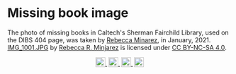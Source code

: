 Missing book image
==================

<p xmlns:cc="http://creativecommons.org/ns#" xmlns:dct="http://purl.org/dc/terms/">
The photo of missing books in Caltech's Sherman Fairchild Library, used on the DIBS 404 page, was taken by <a href="https://www.behance.net/InkSketch">Rebecca Minarez</a>, in January, 2021. <a property="dct:title" rel="cc:attributionURL" href="https://github.com/caltechlibrary/dibs/tree/develop/dev/images/missing-books">IMG_1001.JPG</a>
 by <a rel="cc:attributionURL dct:creator" property="cc:attributionName" href="https://www.behance.net/InkSketch">Rebecca R. Minjarez</a>
 is licensed under <a href="http://creativecommons.org/licenses/by-nc-sa/4.0/?ref=chooser-v1" target="_blank" rel="license noopener noreferrer" style="display:inline-block;">
CC BY-NC-SA 4.0</a>.
</p>
<p align="center">
<a href="http://creativecommons.org/licenses/by-nc-sa/4.0/?ref=chooser-v1" target="_blank" rel="license noopener noreferrer" style="display:inline-block;">
<img style="height:22px!important;margin-left:3px;vertical-align:text-bottom;" src="https://mirrors.creativecommons.org/presskit/icons/cc.svg?ref=chooser-v1">
<img style="height:22px!important;margin-left:3px;vertical-align:text-bottom;" src="https://mirrors.creativecommons.org/presskit/icons/by.svg?ref=chooser-v1">
<img style="height:22px!important;margin-left:3px;vertical-align:text-bottom;" src="https://mirrors.creativecommons.org/presskit/icons/nc.svg?ref=chooser-v1">
<img style="height:22px!important;margin-left:3px;vertical-align:text-bottom;" src="https://mirrors.creativecommons.org/presskit/icons/sa.svg?ref=chooser-v1">
</a>
</p>
